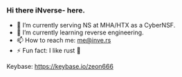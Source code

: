 ### Hi there iNverse- here.

[]()
- 🔭 I’m currently serving NS at MHA/HTX as a CyberNSF.
- 🌱 I’m currently learning reverse engineering.
- 📫 How to reach me: me@inve.rs
- ⚡ Fun fact: I like rust 🦀

Keybase: https://keybase.io/zeon666
